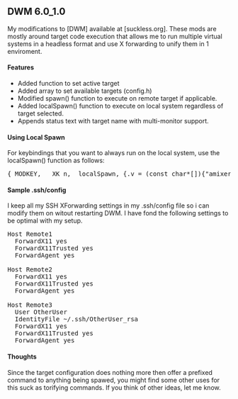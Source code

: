 ## DWM 6.0_1.0

My modifications to [DWM] available at [suckless.org]. 
These mods are mostly around target code execution that allows me to run multiple virtual systems in a headless format and use X forwarding to unify them in 1 enviroment.

#### Features

 * Added function to set active target
 * Added array to set available targets (config.h)
 * Modified spawn() function to execute on remote target if applicable.
 * Added localSpawn() function to execute on local system regardless of target selected.
 * Appends status text with target name with multi-monitor support.

#### Using Local Spawn

For keybindings that you want to always run on the local system, use the localSpawn() function as follows:
<pre>{ MODKEY,   XK_n,	localSpawn,	{.v = (const char*[]){"amixer", "sset", "Master", "toggle", NULL} } },</pre>

#### Sample .ssh/config

I keep all my SSH XForwarding settings in my .ssh/config file so i can modify them on witout restarting DWM. I have fond the following settings to be optimal with my setup.

<pre>
Host Remote1 
  ForwardX11 yes
  ForwardX11Trusted yes
  ForwardAgent yes

Host Remote2
  ForwardX11 yes
  ForwardX11Trusted yes
  ForwardAgent yes

Host Remote3
  User OtherUser
  IdentityFile ~/.ssh/OtherUser_rsa
  ForwardX11 yes
  ForwardX11Trusted yes
  ForwardAgent yes
</pre>

#### Thoughts

Since the target configuration does nothing more then offer a prefixed command to anything being spawed, you might find some other uses for this suck as torifying commands. If you think of other ideas, let me know.

